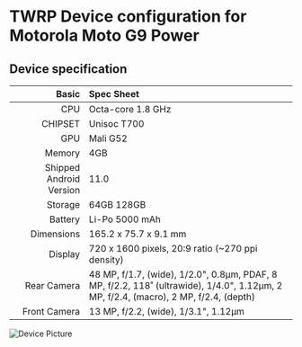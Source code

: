 # TWRP Device configuration for Motorola Moto G9 Power

## Device specification

Basic   | Spec Sheet
-------:|:------------------------
CPU     | Octa-core 1.8 GHz
CHIPSET | Unisoc T700
GPU     | Mali G52
Memory  | 4GB
Shipped Android Version | 11.0
Storage | 64GB 128GB
Battery | Li-Po 5000 mAh
Dimensions | 165.2 x 75.7 x 9.1 mm
Display | 720 x 1600 pixels, 20:9 ratio (~270 ppi density)
Rear Camera  | 48 MP, f/1.7, (wide), 1/2.0", 0.8µm, PDAF, 8 MP, f/2.2, 118˚ (ultrawide), 1/4.0", 1.12µm, 2 MP, f/2.4, (macro), 2 MP, f/2.4, (depth)
Front Camera | 13 MP, f/2.2, (wide), 1/3.1", 1.12µm

![Device Picture](https://fdn2.gsmarena.com/vv/pics/motorola/motorola-moto-g20-1.jpg)

